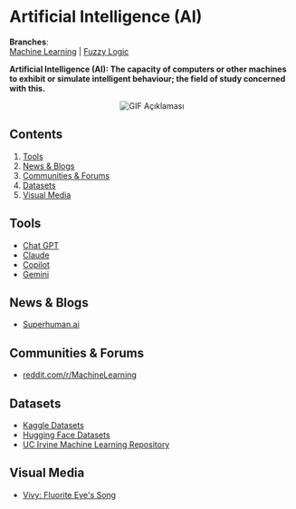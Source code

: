 # Artificial Intelligence (AI)

**Branches**:  
[Machine Learning](./machinelearning.md) | [Fuzzy Logic](./fuzzylogic.md)

**Artificial Intelligence (AI): The capacity of computers or other machines to exhibit or simulate intelligent behaviour; the field of study concerned with this.**

<p align="center">
  <img src="https://media0.giphy.com/media/v1.Y2lkPTc5MGI3NjExdWhkaXdzOHZxdTlvNGNqOGptMXllaDVybnA2N3ZqZWk5dnUyN2duNCZlcD12MV9pbnRlcm5hbF9naWZfYnlfaWQmY3Q9Zw/FHLceGZizDe1xMyiD9/giphy.gif" alt="GIF Açıklaması">
</p>

## Contents
1. [Tools](#tools)
2. [News & Blogs](#news--blogs)
3. [Communities & Forums](#communities--forums)
4. [Datasets](#datasets)
5. [Visual Media](#visual-media)

## Tools
* [Chat GPT](https://chat.openai.com/)
* [Claude](https://www.anthropic.com/claude)
* [Copilot](https://copilot.microsoft.com/)
* [Gemini](https://gemini.google.com/)

## News & Blogs
* [Superhuman.ai](https://www.superhuman.ai/)

## Communities & Forums
* [reddit.com/r/MachineLearning](https://www.reddit.com/r/MachineLearning)

## Datasets
* [Kaggle Datasets](https://www.kaggle.com/datasets)
* [Hugging Face Datasets](https://huggingface.co/datasets)
* [UC Irvine Machine Learning Repository](https://archive.ics.uci.edu/datasets/)

## Visual Media
* [Vivy: Fluorite Eye's Song](https://myanimelist.net/anime/46095)
